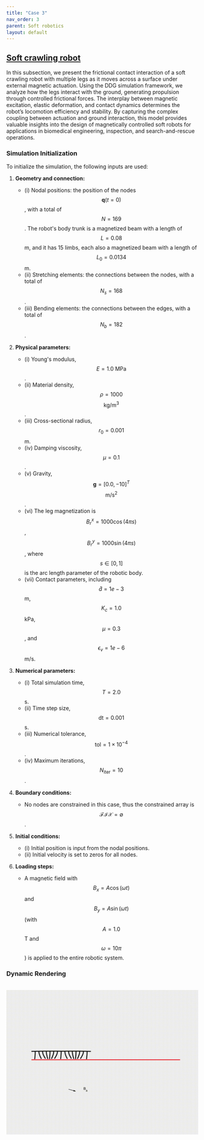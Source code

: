 ```yaml
---
title: "Case 3"
nav_order: 3
parent: Soft robotics
layout: default
---
```


## [Soft crawling robot](https://github.com/weicheng-huang-mechanics/DDG_Tutorial/tree/main/soft_robot/case_3)

In this subsection, we present the frictional contact interaction of a soft crawling robot with multiple legs as it moves across a surface under external magnetic actuation. Using the DDG simulation framework, we analyze how the legs interact with the ground, generating propulsion through controlled frictional forces. The interplay between magnetic excitation, elastic deformation, and contact dynamics determines the robot’s locomotion efficiency and stability. By capturing the complex coupling between actuation and ground interaction, this model provides valuable insights into the design of magnetically controlled soft robots for applications in biomedical engineering, inspection, and search-and-rescue operations.

### Simulation Initialization

To initialize the simulation, the following inputs are used:

1. **Geometry and connection:**
   - (i) Nodal positions: the position of the nodes $$\mathbf{q}(t=0)$$, with a total of $$N = 169$$. The robot's body trunk is a magnetized beam with a length of $$L = 0.08$$ m, and it has 15 limbs, each also a magnetized beam with a length of $$L_0 = 0.0134$$ m.
   - (ii) Stretching elements: the connections between the nodes, with a total of $$N_s = 168$$.
   - (iii) Bending elements: the connections between the edges, with a total of $$N_b = 182$$.

2. **Physical parameters:**
   - (i) Young's modulus, $$E = 1.0\mathrm{~MPa}$$.
   - (ii) Material density, $$\rho = 1000$$ $$\mathrm{kg/m^3}$$.
   - (iii) Cross-sectional radius, $$r_0 = 0.001$$ m.
   - (iv) Damping viscosity, $$\mu = 0.1$$.
   - (v) Gravity, $$\mathbf{g} = [0.0, -10]^{T}$$ $$\mathrm{m/s^2}$$.
   - (vi) The leg magnetization is $$B_r^x = 1000 \cos(4 \pi s)$$, $$B_r^y = 1000 \sin(4 \pi s)$$, where $$s \in [0,1]$$ is the arc length parameter of the robotic body.
   - (vii) Contact parameters, including $$\hat{d} = 1e-3$$ m, $$K_c = 1.0$$ kPa, $$\mu = 0.3$$, and $$\epsilon_v = 1e-6$$ m/s.

3. **Numerical parameters:**
   - (i) Total simulation time, $$T = 2.0$$ s.
   - (ii) Time step size, $$\mathrm{dt} = 0.001$$ s.
   - (iii) Numerical tolerance, $$\mathrm{tol} = 1 \times 10^{-4}$$.
   - (iv) Maximum iterations, $$N_{\mathrm{iter}} = 10$$.

4. **Boundary conditions:**
   - No nodes are constrained in this case, thus the constrained array is $$\mathcal{FIX} = \emptyset$$.

5. **Initial conditions:**
   - (i) Initial position is input from the nodal positions.
   - (ii) Initial velocity is set to zeros for all nodes.

6. **Loading steps:**
   - A magnetic field with $$B_x = A \cos(\omega t)$$ and $$B_y = A \sin(\omega t)$$ (with $$A = 1.0$$ T and $$\omega = 10\pi$$) is applied to the entire robotic system.


### Dynamic Rendering
<br/><img src='../assets/videos/robot_3.gif' width="600">

